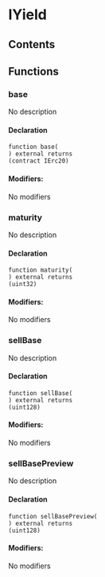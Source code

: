 # IYield





## Contents
<!-- START doctoc -->
<!-- END doctoc -->




## Functions

### base
No description


#### Declaration
```solidity
function base(
) external returns
(contract IErc20)
```

#### Modifiers:
No modifiers



### maturity
No description


#### Declaration
```solidity
function maturity(
) external returns
(uint32)
```

#### Modifiers:
No modifiers



### sellBase
No description


#### Declaration
```solidity
function sellBase(
) external returns
(uint128)
```

#### Modifiers:
No modifiers



### sellBasePreview
No description


#### Declaration
```solidity
function sellBasePreview(
) external returns
(uint128)
```

#### Modifiers:
No modifiers





